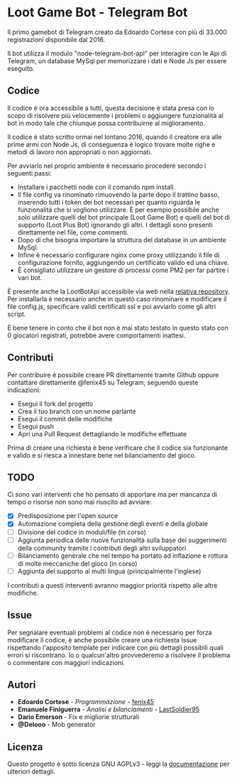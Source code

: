 # Loot Game Bot - Telegram Bot

Il primo gamebot di Telegram creato da Edoardo Cortese con più di 33.000 registrazioni disponibile dal 2016.

Il bot utilizza il modulo "node-telegram-bot-api" per interagire con le Api di Telegram, un database MySql per memorizzare i dati e Node Js per essere eseguito.

## Codice

Il codice è ora accessibile a tutti, questa decisione è stata presa con lo scopo di risolvere più velocemente i problemi o aggiungere funzionalità al bot in modo tale che chiunque possa contribuirne al miglioramento.

Il codice è stato scritto ormai nel lontano 2016, quando il creatore era alle prime armi con Node Js, di conseguenza è logico trovare molte righe e metodi di lavoro non appropriati o non aggiornati.

Per avviarlo nel proprio ambiente è necessario procedere secondo i seguenti passi:
- Installare i pacchetti node con il comando npm install.
- Il file config va rinominato rimuovendo la parte dopo il trattino basso, inserendo tutti i token dei bot necessari per quanto riguarda le funzionalità che si vogliono utilizzare. È per esempio possibile anche solo utilizzare quelli del bot principale (Loot Game Bot) e quelli del bot di supporto (Loot Plus Bot) ignorando gli altri. I dettagli sono presenti direttamente nel file, come commenti.
- Dopo di che bisogna importare la struttura del database in un ambiente MySql.
- Infine è necessario configurare nginx come proxy utilizzando il file di configurazione fornito, aggiungendo un certificato valido ed una chiave.
- È consigliato utilizzare un gestore di processi come PM2 per far partire i vari bot.

È presente anche la LootBotApi accessibile via web nella [relativa repository](https://github.com/sidelux/LootBotApi).
Per installarla è necessario anche in questo caso rinominare e modificare il file config.js, specificare validi certificati ssl e poi avviarlo come gli altri script.

È bene tenere in conto che il bot non è mai stato testato in questo stato con 0 giocatori registrati, potrebbe avere comportamenti inattesi.

## Contributi

Per contribuire è possibile creare PR direttamente tramite Github oppure contattare direttamente @fenix45 su Telegram, seguendo queste indicazioni:
- Esegui il fork del progetto
- Crea il tuo branch con un nome parlante
- Esegui il commit delle modifiche
- Esegui push
- Apri una Pull Request dettagliando le modifiche effettuate

Prima di creare una richiesta è bene verificare che il codice sia funzionante e valido e si riesca a innestare bene nel bilanciamento del gioco.

## TODO

Ci sono vari interventi che ho pensato di apportare ma per mancanza di tempo o risorse non sono mai riuscito ad avviare:
- [x] Predisposizione per l'open source
- [x] Automazione completa della gestione degli eventi e della globale
- [ ] Divisione del codice in moduli/file (in corso)
- [ ] Aggiunta periodica delle nuove funzionalità sulla base dei suggerimenti della community tramite i contributi degli altri sviluppatori
- [ ] Bilanciamento generale che nel tempo ha portato ad inflazione e rottura di molte meccaniche del gioco (in corso)
- [ ] Aggiunta del supporto al multi lingua (principalmente l'inglese)

I contributi a questi interventi avranno maggior priorità rispetto alle altre modifiche.

## Issue

Per segnalare eventuali problemi al codice non è necessario per forza modificare il codice, è anche possibile creare una richiesta Issue rispettando l'apposito template per indicare con più dettagli possibili quali errori si riscontrano.
Io o qualcun'altro provvederemo a risolvere il problema o commentare con maggiori indicazioni.

## Autori

* **Edoardo Cortese** - *Programmazione* - [fenix45](http://telegram.me/fenix45)
* **Emanuele Finiguerra** - *Analisi e bilanciamenti* - [LastSoldier95](http://telegram.me/LastSoldier95)
* **Dario Emerson** - Fix e migliorie strutturali
* **@Delooo** - Mob generator

## Licenza

Questo progetto è sotto licenza GNU AGPLv3 - leggi la [documentazione](https://choosealicense.com/licenses/agpl-3.0/) per ulteriori dettagli.

